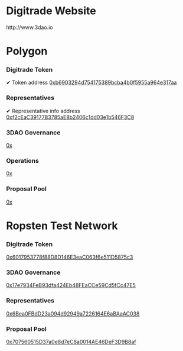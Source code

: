 <h1>Digitrade Website</h1>
http://www.3dao.io

<h1>Polygon</h1>
<h3> Digitrade Token</h3> ✔ Token address
<a href ="https://polygonscan.com/address/0xb6903294d754175389bcba4b0f5955a964e317aa">0xb6903294d754175389bcba4b0f5955a964e317aa</a>

<h3> Representatives</h3> ✔ Representative info address
<a href ="https://polygonscan.com/address/0xf2cEaC39177B3785aE8b2406c1dd03e1b546F3C8">0xf2cEaC39177B3785aE8b2406c1dd03e1b546F3C8</a>

<h3>3DAO Governance</h3>
<a href ="https://github.com/Digidao/Digitrade/blob/main/README.md">0x</a>

<h3>Operations</h3>
<a href ="https://github.com/Digidao/Digitrade/blob/main/README.md">0x</a>

<h3>Proposal Pool</h3>
<a href ="https://github.com/Digidao/Digitrade/blob/main/README.md">0x</a>



<h1>Ropsten Test Network</h1>
<h3>Digitrade Token</h3>
<a href ="https://ropsten.etherscan.io/address/0x6017953778f88D8D146E3eaC063f6e511D5875c3">0x6017953778f88D8D146E3eaC063f6e511D5875c3</a>

<h3>3DAO Governance</h3>
<a href ="https://ropsten.etherscan.io/address/0x17e7934FeB93dfa424Eb48FEaCCe59Cd5fCc47E5">0x17e7934FeB93dfa424Eb48FEaCCe59Cd5fCc47E5</a>

<h3>Representatives</h3>
<a href ="https://ropsten.etherscan.io/address/0x6Bea0FBdD23a094d92949a7226164E6aBAaAC038">0x6Bea0FBdD23a094d92949a7226164E6aBAaAC038</a>

<h3>Proposal Pool</h3>
<a href ="https://ropsten.etherscan.io/address/0x707560515D37a0e8d7eC8a0014AE46DeF3D9B8af">0x707560515D37a0e8d7eC8a0014AE46DeF3D9B8af</a>

<!---
Digidao/Digidao is a ✨ special ✨ repository because its `README.md` (this file) appears on your GitHub profile.
You can click the Preview link to take a look at your changes.
--->
